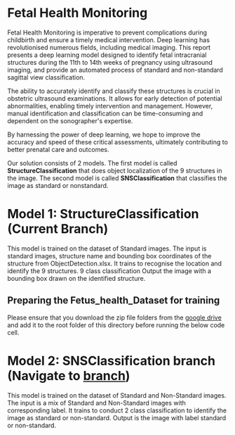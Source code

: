 # Fetal Health Monitoring

Fetal Health Monitoring is imperative to prevent complications during childbirth and ensure a timely medical intervention. Deep learning has revolutionised numerous fields, including medical imaging. This report presents a deep learning model designed to identify fetal intracranial structures during the 11th to 14th weeks of pregnancy using ultrasound imaging, and provide an automated process of standard and non-standard sagittal view classification.

The ability to accurately identify and classify these structures is crucial in obstetric ultrasound examinations. It allows for early detection of potential abnormalities, enabling timely intervention and management. However, manual identification and classification can be time-consuming and dependent on the sonographer's expertise.

By harnessing the power of deep learning, we hope to improve the accuracy and speed of these critical assessments, ultimately contributing to better prenatal care and outcomes.

Our solution consists of 2 models. The first model is called **StructureClassification** that does object localization of the 9 structures in the image. 
The second model is called **SNSClassification** that classifies the image as standard or nonstandard.

# Model 1: StructureClassification (Current Branch)
This model is trained on the dataset of Standard images. The input is standard images, structure name and bounding box coordinates of the structure from ObjectDetection.xlsx.
It trains to recognise the location and identify the 9 structures. 9 class classification Output the image with a bounding box drawn on the identified structure.

## Preparing the Fetus_health_Dataset for training
Please ensure that you download the zip file folders from the [google drive](https://drive.google.com/file/d/1-ppPA9UHw9ZTBxyGmbWEyCgRNKTECC_6/view?usp=drive_link) and add it to the root folder of this directory before running the below code cell.

# Model 2: SNSClassification branch (Navigate to [branch](https://github.com/claudyAi/adl/tree/SNSClassification))
This model is trained on the dataset of Standard and Non-Standard images. The input is a mix of Standard and Non-Standard images with corresponding label. It trains to conduct 2 class classification to identify the image as standard or non-standard. Output is the image with label standard or non-standard.

